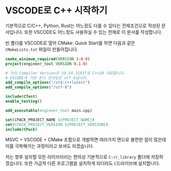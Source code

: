 # VSCODE로 C++ 시작하기

기본적으로 C/C++, Python, Rust는 어느정도 다를 수 있다는 전제조건으로 작성된 문서입니다. 또한 VSCODE도 어느정도 사용하실 수 있는 전제로 이 문서를 작성합니다.

빈 폴더를 VSCODE로 열어 CMake: Quick Start를 하면 다음과 같은 `CMakeLists.txt` 파일이 만들어집니다.

```cmake
cmake_minimum_required(VERSION 3.0.0)
project(engineer_tool VERSION 0.1.0)

# 저의 Compiler Version은 19.34.31937로 C++20 대응합니다.
# VSCODE의 기본 문서 인코딩은 utf-8입니다.
add_compile_options("/std:c++latest")
add_compile_options("/utf-8")

include(CTest)
enable_testing()

add_executable(engineer_tool main.cpp)

set(CPACK_PROJECT_NAME ${PROJECT_NAME})
set(CPACK_PROJECT_VERSION ${PROJECT_VERSION})
include(CPack)
```

MSVC + VSCODE + CMake 조합으로 개발하면 여러가지 면으로 불편한 점이 많은데 이를 극복해가는 과정이라고 보셔도 되겠습니다. 

저는 향후 설치할 모든 라이브러리는 편의상 기본적으로 `C:/c_library` 폴더에 저장하겠습니다. 또한 가급적 다른 프로그램을 설치하게 되더라도 `C`드라이브에 설치합니다.
